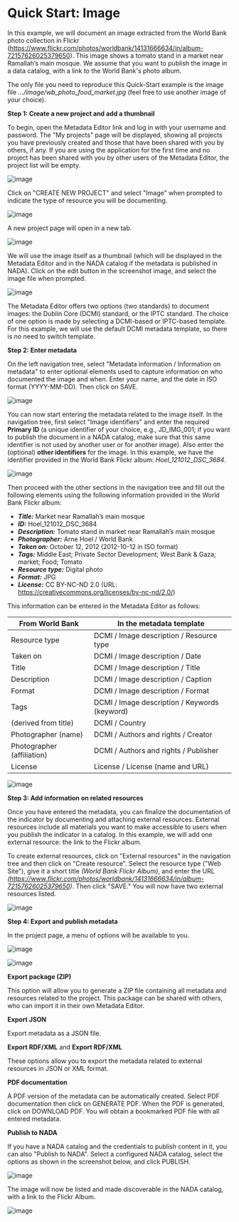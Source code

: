 # Quick Start: Image

In this example, we will document an image extracted from the World Bank photo collection in Flickr (https://www.flickr.com/photos/worldbank/14131666634/in/album-72157626025379650). This image shows a tomato stand in a market near Ramallah’s main mosque. We assume that you want to publish the image in a data catalog, with a link to the World Bank's photo album.

The only file you need to reproduce this Quick-Start example is the image file *.../image/wb_photo_food_market.jpg* (feel free to use another image of your choice).


**Step 1: Create a new project and add a thumbnail**

To begin, open the Metadata Editor link and log in with your username and password. The "My projects" page will be displayed, showing all projects you have previously created and those that have been shared with you by others, if any. If you are using the application for the first time and no project has been shared with you by other users of the Metadata Editor, the project list will be empty. 

![image](https://github.com/mah0001/metadata-editor-docs-v2/blob/main/img/ME_UG_v1-0-0_quick_start_image_project_page.png)

Click on "CREATE NEW PROJECT" and select "Image" when prompted to indicate the type of resource you will be documenting.

![image](https://github.com/mah0001/metadata-editor-docs-v2/blob/main/img/ME_UG_v1-0-0_quick_start_document_create_project_types.png)
  
A new project page will open in a new tab.

![image](https://github.com/mah0001/metadata-editor-docs-v2/blob/main/img/ME_UG_v1-0-0_quick_start_image_new_project_home.png)

We will use the image itself as a thumbnail (which will be displayed in the Metadata Editor and in the NADA catalog if the metadata is published in NADA). Click on the edit button in the screenshot image, and select the image file when prompted. 

![image](https://github.com/mah0001/metadata-editor-docs-v2/blob/main/img/ME_UG_v1-0-0_quick_start_image_edit_thumbnail.png)

The Metadata Editor offers two options (two standards) to document images: the Dublin Core (DCMI) standard, or the IPTC standard. The choice of one option is made by selecting a DCMI-based or IPTC-based template. For this example, we will use the default DCMI metadata template, so there is no need to switch template. 


**Step 2: Enter metadata**

On the left navigation tree, select "Metadata information / Information on metadata" to enter optional elements used to capture information on who documented the image and when. Enter your name, and the date in ISO format (YYYY-MM-DD). Then click on SAVE.

![image](https://github.com/mah0001/metadata-editor-docs-v2/blob/main/img/ME_UG_v1-0-0_quick_start_image_metadata_information_save.png)

You can now start entering the metadata related to the image itself. In the navigation tree, first select "Image identifiers" and enter the required **Primary ID** (a unique identifier of your choice, e.g., JD_IMG_001; if you want to publish the document in a NADA catalog, make sure that this same identifier is not used by another user or for another image). Also enter the (optional) **other identifiers** for the image. In this example, we have the identifier provided in the World Bank Flickr album: *Hoel_121012_DSC_3684*.  

![image](https://github.com/mah0001/metadata-editor-docs-v2/blob/main/img/ME_UG_v1-0-0_quick_start_image_identifiers.png)

Then proceed with the other sections in the navigation tree and fill out the following elements using the following information provided in the World Bank Flickr album:
- ***Title:*** Market near Ramallah’s main mosque
- ***ID:*** Hoel_121012_DSC_3684
- ***Description:*** Tomato stand in market near Ramallah’s main mosque
- ***Photographer:*** Arne Hoel / World Bank
- ***Taken on:*** October 12, 2012 (2012-10-12 in ISO format)
- ***Tags:*** Middle East; Private Sector Development; West Bank & Gaza; market; Food; Tomato
- ***Resource type:*** Digital photo
- ***Format:*** JPG
- ***License:*** CC BY-NC-ND 2.0 (URL: https://creativecommons.org/licenses/by-nc-nd/2.0/)

This information can be entered in the Metadata Editor as follows:

| From World Bank           | In the metadata template                             | 
| ------------------------- | -----------------------------------------------------| 
| Resource type             | DCMI / Image description / Resource type             |
| Taken on                  | DCMI / Image description / Date                      |
| Title                     | DCMI / Image description / Title                     | 
| Description               | DCMI / Image description / Caption                   |
| Format                    | DCMI / Image description / Format                    |
| Tags                      | DCMI / Image description / Keywords (keyword)        |
| (derived from title)      | DCMI / Country                                       |
| Photographer (name)       | DCMI / Authors and rights / Creator                  | 
| Photographer (affiliation)| DCMI / Authors and rights / Publisher                | 
| License                   | License / License (name and URL)                     | 

![image](https://github.com/mah0001/metadata-editor-docs-v2/blob/main/img/ME_UG_v1-0-0_quick_start_image_metadata.png)


**Step 3: Add information on related resources**

Once you have entered the metadata, you can finalize the documentation of the indicator by documenting and attaching external resources. External resources include all materials you want to make accessible to users when you publish the indicator in a catalog. In this example, we will add one external resource: the link to the Flickr album. 

To create external resources, click on "External resources" in the navigation tree and then click on "Create resource". Select the resource type ("Web Site"), give it a short title *(World Bank Flickr Album)*, and enter the URL *(https://www.flickr.com/photos/worldbank/14131666634/in/album-72157626025379650)*. Then click "SAVE." You will now have two external resources listed.

![image](https://github.com/mah0001/metadata-editor-docs-v2/blob/main/img/ME_UG_v1-0-0_quick_start_image_external_resource_flickr.png)


**Step 4: Export and publish metadata**

In the project page, a menu of options will be available to you.

![image](https://github.com/mah0001/metadata-editor-docs-v2/blob/main/img/ME_UG_v1-0-0_quick_start_image_open_actions_menu.png)

![image](https://github.com/mah0001/metadata-editor-docs-v2/blob/main/img/ME_UG_v1-0-0_quick_start_image_actions_menu.png)

**Export package (ZIP)**

This option will allow you to generate a ZIP file containing all metadata and resources related to the project. This package can be shared with others, who can import it in their own Metadata Editor.

**Export JSON**

Export metadata as a JSON file. 

**Export RDF/XML** and **Export RDF/XML**

These options allow you to export the metadata related to external resources in JSON or XML format.

**PDF documentation**

A PDF version of the metadata can be automatically created. Select PDF documentation then click on GENERATE PDF. When the PDF is generated, click on DOWNLOAD PDF. You will obtain a bookmarked PDF file with all entered metadata.

**Publish to NADA**

If you have a NADA catalog and the credentials to publish content in it, you can also "Publish to NADA". Select a configured NADA catalog, select the options as shown in the screenshot below, and click PUBLISH.

![image](https://github.com/mah0001/metadata-editor-docs-v2/blob/main/img/ME_UG_v1-0-0_quick_start_image_publish_to_NADA.png)

The image will now be listed and made discoverable in the NADA catalog, with a link to the Flickr Album. 

![image](https://github.com/mah0001/metadata-editor-docs-v2/blob/main/img/ME_UG_v1-0-0_quick_start_image_indicator_in_NADA.png)

